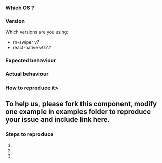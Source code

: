 ### Which OS ?

### Version
Which versions are you using:

- rn-swiper v?
- react-native v0.?.?

### Expected behaviour



### Actual behaviour


### How to reproduce it>
To help us, please fork this component, modify one example in examples folder to reproduce your issue and include link here.
-

### Steps to reproduce
1.
2.
3.
